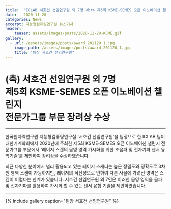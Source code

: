 ```yaml
---
title:  "ICLAB 서호건 선임연구원 외 7명 <br> 제5회 KSME-SEMES 오픈 이노베이션 챌린지 전문가그룹 부문 장려상 수상"
date:   2020-11-20 
categories: News
excerpt: 지능형컴퓨팅연구실 뉴스기사
header:
    teaser: assets/images/posts/2020-11-20-KSME.gif
gallery:
  - url: /assets/images/posts/award_201120_1.jpg
    image_path: /assets/images/posts/award_201120_1.jpg
    title: "팀장 서호건 선임연구원"
---
```

# (축) 서호건 선임연구원 외 7명 <br> 제5회 KSME-SEMES 오픈 이노베이션 챌린지 <br> 전문가그룹 부문 장려상 수상

---

한국원자력연구원 지능형컴퓨팅연구실 '서호건 선임연구원'을 팀장으로 한 ICLAB 팀이 대한기계학회에서 2020년에 주최한 제5회 KSME-SEMES 오픈 이노베이션 챌린지 전문가그룹 부문에서 '레이저 스캔의 음영 영역 가시화를 위한 초음파 및 전자기파 센서 융학기술'를 제안하여 장려상을 수상하였습니다. 

최근 다양한 분야에서 널리 활용되고 있는 레이저 스캐너는 높은 정밀도와 정확도로 3차원 영역 스캔이 가능하지만, 레이저의 직진성으로 인하여 다른 사물에 가려진 영역은 스캔이 어렵다는 한계가 있습니다. 서호건 선임연구원 외 7인은 이러한 음영 영역을 음파 및 전자기파를 활용하여 가시화 할 수 있는 센서 융합 기술을 제안하였습니다.

---

{% include gallery caption="팀장 서호건 선임연구원" %}

